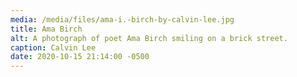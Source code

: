 ```yaml
---
media: /media/files/ama-i.-birch-by-calvin-lee.jpg
title: Ama Birch
alt: A photograph of poet Ama Birch smiling on a brick street.
caption: Calvin Lee
date: 2020-10-15 21:14:00 -0500
---
```

